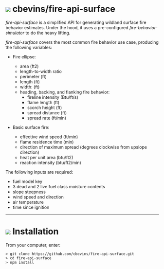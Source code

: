 # ![](favicon.png) cbevins/fire-api-surface

*fire-api-surface* is a simplified API for generating wildland surface fire behavior estimates. Under the hood, it uses a pre-configured *fire-behavior-simulator* to do the heavy lifting.

*fire-api-surface* covers the most common fire behavior use case, producing the following variables:

- Fire ellipse:
  - area (ft2)
  - length-to-width ratio
  - perimeter (ft)
  - length (ft)
  - width: (ft)
  - heading, backing, and flanking fire behavior:
    - fireline intensity (Btu/ft/s)
    - flame length (ft)
    - scorch height (ft)
    - spread distance (ft)
    - spread rate (ft/min)

- Basic surface fire:
  - effective wind speed (ft/min)
  - flame residence time (min)
  - direction of maximum spread (degrees clockwise from upslope direction)
  - heat per unit area (btu/ft2)
  - reaction intensity (btu/ft2/min)

The following inputs are required:
- fuel model key
- 3 dead and 2 live fuel class moisture contents
- slope steepness
- wind speed and direction
- air temperature
- time since ignition

---

# ![](favicon.png) Installation

From your computer, enter:
```
> git clone https://github.com/cbevins/fire-api-surface.git
> cd fire-api-surface
> npm install
```
